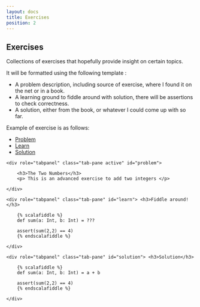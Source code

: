 ```yaml
---
layout: docs
title: Exercises 
position: 2
---
```


<h2> Exercises </h2>

Collections of exercises that hopefully provide insight on certain topics.

It will be formatted using the following template :
- A problem description, including source of exercise, where I found it on the net or in a book.
- A learning ground to fiddle around with solution, there will be assertions to check correctness.
- A solution, either from the book, or whatever I could come up with so far.

Example of exercise is as follows: 

<ul id="problemTabs" class="nav nav-tabs">
    <li class="active"><a class="nav-link" href="#problem" data-toggle="tab">Problem</a></li>
    <li><a href="#learn" data-toggle="tab">Learn</a></li>
    <li><a href="#solution" data-toggle="tab">Solution</a></li>
</ul>

<div class="tab-content">

    <div role="tabpanel" class="tab-pane active" id="problem"> 

        <h3>The Two Numbers</h3>
        <p> This is an advanced exercise to add two integers </p>

    </div>

    <div role="tabpanel" class="tab-pane" id="learn"> <h3>Fiddle around!</h3>

        {% scalafiddle %}
        def sum(a: Int, b: Int) = ??? 

        assert(sum(2,2) == 4)
        {% endscalafiddle %}

    </div>

    <div role="tabpanel" class="tab-pane" id="solution"> <h3>Solution</h3>
        
        {% scalafiddle %}
        def sum(a: Int, b: Int) = a + b 

        assert(sum(2,2) == 4)
        {% endscalafiddle %}

    </div>

</div>

